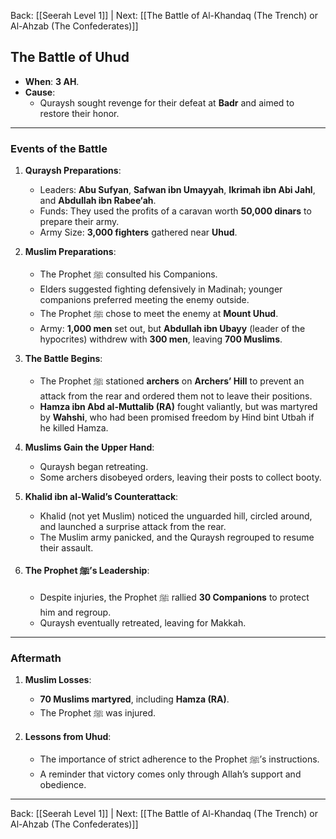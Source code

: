 Back: [[Seerah Level 1]] | Next: [[The Battle of Al-Khandaq (The Trench) or Al-Ahzab (The Confederates)]]
## **The Battle of Uhud**  
- **When**: **3 AH**.  
- **Cause**:  
  - Quraysh sought revenge for their defeat at **Badr** and aimed to restore their honor.

---

### **Events of the Battle**  

1. **Quraysh Preparations**:  
   - Leaders: **Abu Sufyan**, **Safwan ibn Umayyah**, **Ikrimah ibn Abi Jahl**, and **Abdullah ibn Rabee‘ah**.  
   - Funds: They used the profits of a caravan worth **50,000 dinars** to prepare their army.  
   - Army Size: **3,000 fighters** gathered near **Uhud**.  

2. **Muslim Preparations**:  
   - The Prophet ﷺ consulted his Companions.  
   - Elders suggested fighting defensively in Madinah; younger companions preferred meeting the enemy outside.  
   - The Prophet ﷺ chose to meet the enemy at **Mount Uhud**.  
   - Army: **1,000 men** set out, but **Abdullah ibn Ubayy** (leader of the hypocrites) withdrew with **300 men**, leaving **700 Muslims**.  

3. **The Battle Begins**:  
   - The Prophet ﷺ stationed **archers** on **Archers’ Hill** to prevent an attack from the rear and ordered them not to leave their positions.  
   - **Hamza ibn Abd al-Muttalib (RA)** fought valiantly, but was martyred by **Wahshi**, who had been promised freedom by Hind bint Utbah if he killed Hamza.  

4. **Muslims Gain the Upper Hand**:  
   - Quraysh began retreating.  
   - Some archers disobeyed orders, leaving their posts to collect booty.  

5. **Khalid ibn al-Walid’s Counterattack**:  
   - Khalid (not yet Muslim) noticed the unguarded hill, circled around, and launched a surprise attack from the rear.  
   - The Muslim army panicked, and the Quraysh regrouped to resume their assault.  

6. **The Prophet ﷺ’s Leadership**:  
   - Despite injuries, the Prophet ﷺ rallied **30 Companions** to protect him and regroup.  
   - Quraysh eventually retreated, leaving for Makkah.  

---

### **Aftermath**  
1. **Muslim Losses**:  
   - **70 Muslims martyred**, including **Hamza (RA)**.  
   - The Prophet ﷺ was injured.  

2. **Lessons from Uhud**:  
   - The importance of strict adherence to the Prophet ﷺ’s instructions.  
   - A reminder that victory comes only through Allah’s support and obedience.

---

Back: [[Seerah Level 1]] | Next: [[The Battle of Al-Khandaq (The Trench) or Al-Ahzab (The Confederates)]]